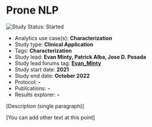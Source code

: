Prone NLP
=============

<img src="https://img.shields.io/badge/Study%20Status-Started-blue.svg" alt="Study Status: Started"> 

- Analytics use case(s): **Characterization**
- Study type: **Clinical Application**
- Tags: **Characterization**
- Study lead: **Evan Minty, Patrick Alba, Jose D. Posada**
- Study lead forums tag: **[Evan_Minty](https://forums.ohdsi.org/u/Evan_Minty)**
- Study start date: **2021**
- Study end date: **October 2022**
- Protocol: **-**
- Publications: **-**
- Results explorer: **-**

[Description (single paragraph)]

[You can add other text at this point]
